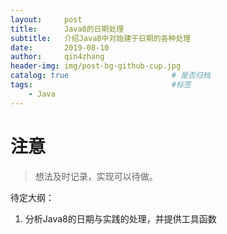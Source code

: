 ```yaml
---
layout:     post
title:      Java8的日期处理
subtitle:   介绍Java8中对始建于日期的各种处理
date:       2019-08-10
author:     qin4zhang
header-img: img/post-bg-github-cup.jpg 
catalog: true 						# 是否归档
tags:								#标签
    - Java
---
```

# 注意
> 想法及时记录，实现可以待做。

待定大纲：
1. 分析Java8的日期与实践的处理，并提供工具函数